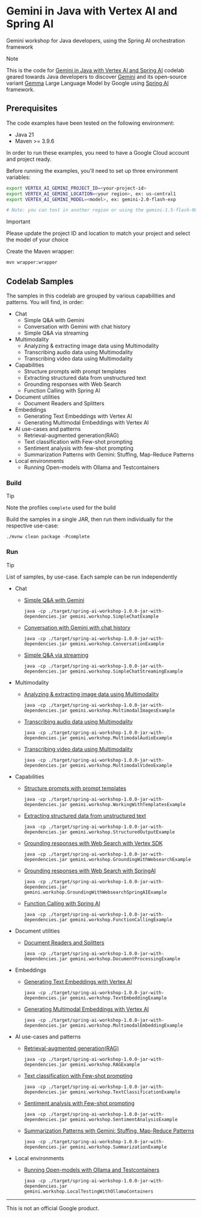 # Gemini in Java with Vertex AI and Spring AI
Gemini workshop for Java developers, using the Spring AI orchestration framework

> [!NOTE]
> This is the code for [Gemini in Java with Vertex AI and Spring AI]()
> codelab geared towards Java developers to discover [Gemini](https://deepmind.google/technologies/gemini/)
> and its open-source variant [Gemma](https://ai.google.dev/gemma) Large Language Model by Google using [Spring AI](https://docs.spring.io/spring-ai/reference/index.html)
> framework.

## Prerequisites

The code examples have been tested on the following environment:

* Java 21
* Maven >= 3.9.6

In order to run these examples, you need to have a Google Cloud account and project ready.

Before running the examples, you'll need to set up three environment variables:

```bash
export VERTEX_AI_GEMINI_PROJECT_ID=<your-project-id>
export VERTEX_AI_GEMINI_LOCATION=<your region>, ex: us-central1
export VERTEX_AI_GEMINI_MODEL=<model>, ex: gemini-2.0-flash-exp

# Note: you can test in another region or using the gemini-1.5-flash-001 model
```

> [!IMPORTANT]
> Please update the project ID and location to match your project and select the model of your choice

Create the Maven wrapper:

```bash
mvn wrapper:wrapper
```

## Codelab Samples
The samples in this codelab are grouped by various capabilities and patterns. You will find, in order:
* Chat
  * Simple Q&A with Gemini
  * Conversation with Gemini with chat history
  * Simple Q&A via streaming
* Multimodality
  * Analyzing & extracting image data using Multimodality
  * Transcribing audio data using Multimodality
  * Transcribing video data using Multimodality
* Capabilities
  * Structure prompts with prompt templates
  * Extracting structured data from unstructured text
  * Grounding responses with Web Search
  * Function Calling with Spring AI
* Document utilities
  * Document Readers and Splitters
* Embeddings
  * Generating Text Embeddings with Vertex AI
  * Generating Multimodal Embeddings with Vertex AI
* AI use-cases and patterns
  * Retrieval-augmented generation(RAG)
  * Text classification with Few-shot prompting
  * Sentiment analysis with few-shot prompting 
  * Summarization Patterns with Gemini: Stuffing, Map-Reduce Patterns
* Local environments
  *  Running Open-models with Ollama and Testcontainers

### Build
> [!TIP]
> Note the profiles `complete` used for the build

Build the samples in a single JAR, then run them individually for the respective use-case:
```shell
./mvnw clean package -Pcomplete
```
### Run
> [!TIP]
> List of samples, by use-case. Each sample can be run independently

* Chat
  * [Simple Q&A with Gemini](src/main/java/gemini/workshop/SimpleChatExample.java)
      ```shell
      java -cp ./target/spring-ai-workshop-1.0.0-jar-with-dependencies.jar gemini.workshop.SimpleChatExample
      ```

  * [Conversation with Gemini with chat history](src/main/java/gemini/workshop/ConversationExample.java)
      ```shell
      java -cp ./target/spring-ai-workshop-1.0.0-jar-with-dependencies.jar gemini.workshop.ConversationExample
      ```

  * [Simple Q&A via streaming](src/main/java/gemini/workshop/SimpleChatStreamingExample.java)
      ```shell
      java -cp ./target/spring-ai-workshop-1.0.0-jar-with-dependencies.jar gemini.workshop.SimpleChatStreamingExample
      ```

* Multimodality
  * [Analyzing & extracting image data using Multimodality](src/main/java/gemini/workshop/MultimodalImagesExample.java)
      ```shell
      java -cp ./target/spring-ai-workshop-1.0.0-jar-with-dependencies.jar gemini.workshop.MultimodalImagesExample
      ```

  * [Transcribing audio data using Multimodality](src/main/java/gemini/workshop/MultimodalAudioExample.java)
      ```shell
      java -cp ./target/spring-ai-workshop-1.0.0-jar-with-dependencies.jar gemini.workshop.MultimodalAudioExample
      ```

  * [Transcribing video data using Multimodality](src/main/java/gemini/workshop/MultimodalVideoExample.java)
      ```shell
      java -cp ./target/spring-ai-workshop-1.0.0-jar-with-dependencies.jar gemini.workshop.MultimodalVideoExample
      ```

* Capabilities
  * [Structure prompts with prompt templates](src/main/java/gemini/workshop/WorkingWithTemplatesExample.java)
      ```shell
      java -cp ./target/spring-ai-workshop-1.0.0-jar-with-dependencies.jar gemini.workshop.WorkingWithTemplatesExample
      ```

  * [Extracting structured data from unstructured text](src/main/java/gemini/workshop/StructuredOutputExample.java)
      ```shell
      java -cp ./target/spring-ai-workshop-1.0.0-jar-with-dependencies.jar gemini.workshop.StructuredOutputExample
      ```
  * [Grounding responses with Web Search with Vertex SDK](src/main/java/gemini/workshop/GroundingWithWebsearchExample.java)
    ```shell
    java -cp ./target/spring-ai-workshop-1.0.0-jar-with-dependencies.jar gemini.workshop.GroundingWithWebsearchExample
    ```

  * [Grounding responses with Web Search with SpringAI](src/main/java/gemini/workshop/GroundingWithWebsearchSpringAIExample.java)
    ```shell
    java -cp ./target/spring-ai-workshop-1.0.0-jar-with-dependencies.jar gemini.workshop.GroundingWithWebsearchSpringAIExample
    ```
    
  * [Function Calling with Spring AI](src/main/java/gemini/workshop/FunctionCallingExample.java)
      ```shell
      java -cp ./target/spring-ai-workshop-1.0.0-jar-with-dependencies.jar gemini.workshop.FunctionCallingExample
      ```
* Document utilities
  * [Document Readers and Splitters](src/main/java/gemini/workshop/DocumentProcessingExample.java)
      ```shell
      java -cp ./target/spring-ai-workshop-1.0.0-jar-with-dependencies.jar gemini.workshop.DocumentProcessingExample
      ```

* Embeddings
  * [Generating Text Embeddings with Vertex AI](src/main/java/gemini/workshop/TextEmbeddingExample.java)
      ```shell
      java -cp ./target/spring-ai-workshop-1.0.0-jar-with-dependencies.jar gemini.workshop.TextEmbeddingExample
      ```

  * [Generating Multimodal Embeddings with Vertex AI](src/main/java/gemini/workshop/MultimodalEmbeddingExample.java)
      ```shell
      java -cp ./target/spring-ai-workshop-1.0.0-jar-with-dependencies.jar gemini.workshop.MultimodalEmbeddingExample
      ```

* AI use-cases and patterns
  * [Retrieval-augmented generation(RAG)](src/main/java/gemini/workshop/RAGExample.java)
    ```shell
    java -cp ./target/spring-ai-workshop-1.0.0-jar-with-dependencies.jar gemini.workshop.RAGExample
    ```
     
  * [Text classification with Few-shot prompting](src/main/java/gemini/workshop/TextClassificationExample.java)
    ```shell
    java -cp ./target/spring-ai-workshop-1.0.0-jar-with-dependencies.jar gemini.workshop.TextClassificationExample
    ```

  * [Sentiment analysis with Few-shot prompting](src/main/java/gemini/workshop/SentimentAnalysisExample.java)
    ```shell
    java -cp ./target/spring-ai-workshop-1.0.0-jar-with-dependencies.jar gemini.workshop.SentimentAnalysisExample
    ```

  * [Summarization Patterns with Gemini: Stuffing, Map-Reduce Patterns](src/main/java/gemini/workshop/SummarizationExample.java)
    ```shell
    java -cp ./target/spring-ai-workshop-1.0.0-jar-with-dependencies.jar gemini.workshop.SummarizationExample
    ```
* Local environments
  * [Running Open-models with Ollama and Testcontainers](src/main/java/gemini/workshop/LocalTestingWithOllamaContainers.java.unused)
    ```shell
    java -cp ./target/spring-ai-workshop-1.0.0-jar-with-dependencies.jar gemini.workshop.LocalTestingWithOllamaContainers
    ```
--------
This is not an official Google product.
